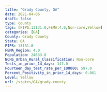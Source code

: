 ```yaml
---
title: "Grady County, GA"
date: 2021-04-06
draft: false
type: county
tags: [FIPS:13131.0,FEMA:4.0,Non-core,Yellow]
categories: [GA]
County: Grady County
State: GA
FIPS: 13131.0
FEMA_Region: 4.0
Population: 24633.0
NCHS_Urban_Rural_Classification: Non-core
Tests_in_prior_14_days: 147.0
Fourteen_day_test_rate_per_100000: 597.0
Percent_Positivity_in_prior_14_days: 0.061
Level: Yellow
url: /states/GA/grady-county
---
```



